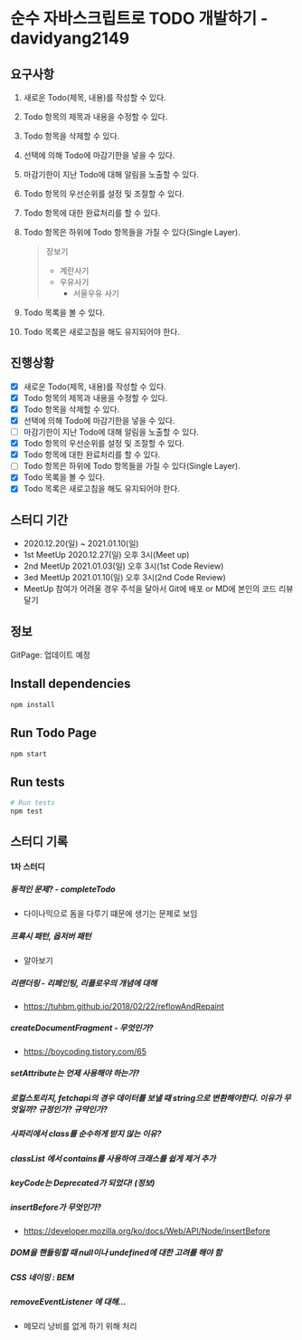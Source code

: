 # 순수 자바스크립트로 TODO 개발하기 - davidyang2149

## 요구사항

1. 새로운 Todo(제목, 내용)를 작성할 수 있다.
2. Todo 항목의 제목과 내용을 수정할 수 있다.
3. Todo 항목을 삭제할 수 있다.
4. 선택에 의해 Todo에 마감기한을 넣을 수 있다.
5. 마감기한이 지난 Todo에 대해 알림을 노출할 수 있다.
6. Todo 항목의 우선순위를 설정 및 조절할 수 있다.
7. Todo 항목에 대한 완료처리를 할 수 있다.
8. Todo 항목은 하위에 Todo 항목들을 가질 수 있다(Single Layer).

	> 장보기 
	> 	- 계란사기
	> 	- 우유사기
	> 		- 서울우유 사기
9. Todo 목록을 볼 수 있다.
10. Todo 목록은 새로고침을 해도 유지되어야 한다.

## 진행상황

- [x] 새로운 Todo(제목, 내용)를 작성할 수 있다.
- [x] Todo 항목의 제목과 내용을 수정할 수 있다.
- [x] Todo 항목을 삭제할 수 있다.
- [x] 선택에 의해 Todo에 마감기한을 넣을 수 있다.
- [ ] 마감기한이 지난 Todo에 대해 알림을 노출할 수 있다.
- [x] Todo 항목의 우선순위를 설정 및 조절할 수 있다.
- [x] Todo 항목에 대한 완료처리를 할 수 있다.
- [ ] Todo 항목은 하위에 Todo 항목들을 가질 수 있다(Single Layer).
- [x] Todo 목록을 볼 수 있다.
- [x] Todo 목록은 새로고침을 해도 유지되어야 한다.

## 스터디 기간

- 2020.12.20(일) ~ 2021.01.10(일)
- 1st MeetUp 2020.12.27(일) 오후 3시(Meet up)
- 2nd MeetUp 2021.01.03(일) 오후 3시(1st Code Review)
- 3ed MeetUp 2021.01.10(일) 오후 3시(2nd Code Review)
- MeetUp 참여가 어려울 경우 주석을 달아서 Git에 배포 or MD에 본인의 코드 리뷰 달기

## 정보
GitPage: 업데이트 예정

## Install dependencies

```bash
npm install
```

## Run Todo Page

```bash
npm start
```
## Run tests

```bash
# Run tests
npm test
```

## 스터디 기록

#### 1차 스터디

##### 동적인 문제? - completeTodo
- 다이나믹으로 돔을 다루기 떄문에 생기는 문제로 보임

##### 프록시 패턴, 옵저버 패턴 
- 알아보기

##### 리랜더링 - 리페인팅, 리플로우의 개념에 대해
- https://tuhbm.github.io/2018/02/22/reflowAndRepaint

##### createDocumentFragment - 무엇인가?
- https://boycoding.tistory.com/65

##### setAttribute는 언제 사용해야 하는가?


##### 로컬스토리지, fetchapi의 경우 데이터를 보낼 때 string으로 변환해야한다. 이유가 무엇일까? 규정인가? 규약인가?

##### 사파리에서 class를 순수하게 받지 않는 이유?

##### classList 에서 contains를 사용하여 크래스를 쉽게 제거 추가 

##### keyCode는 Deprecated가 되었다! (정보)

##### insertBefore가 무엇인가?
- https://developer.mozilla.org/ko/docs/Web/API/Node/insertBefore

##### DOM을 핸들링할 때 null이나 undefined에 대한 고려를 해야 함

##### CSS 네이밍 : BEM

##### removeEventListener 에 대해... 
- 메모리 낭비를 없게 하기 위해 처리
